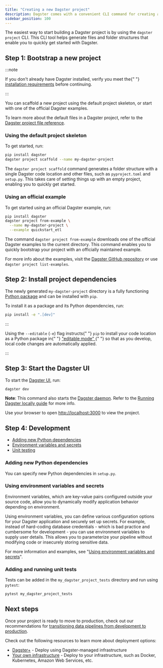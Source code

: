 ```yaml
---
title: "Creating a new Dagster project"
description: Dagster comes with a convenient CLI command for creating a new project. This guide explains the role of each generated file and directory.
sidebar_position: 100
---
```


The easiest way to start building a Dagster project is by using the `dagster project` CLI. This CLI tool helps generate files and folder structures that enable you to quickly get started with Dagster.


## Step 1: Bootstrap a new project

:::note

  If you don't already have Dagster installed, verify you meet the{" "}
  <a href="/getting-started/install">installation requirements</a> before
  continuing.

:::

You can scaffold a new project using the default project skeleton, or start with one of the official Dagster examples.

To learn more about the default files in a Dagster project, refer to the [Dagster project file reference](dagster-project-file-reference).

<Tabs>
<TabItem value="Default project skeleton">

### Using the default project skeleton

To get started, run:

```bash
pip install dagster
dagster project scaffold --name my-dagster-project
```

The `dagster project scaffold` command generates a folder structure with a single Dagster code location and other files, such as `pyproject.toml` and `setup.py`. This takes care of setting things up with an empty project, enabling you to quickly get started.

</TabItem>
<TabItem value="Official example">

### Using an official example

To get started using an official Dagster example, run:

```bash
pip install dagster
dagster project from-example \
  --name my-dagster-project \
  --example quickstart_etl
```

The command `dagster project from-example` downloads one of the official Dagster examples to the current directory. This command enables you to quickly bootstrap your project with an officially maintained example.

For more info about the examples, visit the [Dagster GitHub repository](https://github.com/dagster-io/dagster/tree/master/examples) or use `dagster project list-examples`.

</TabItem>
</Tabs>

## Step 2: Install project dependencies

The newly generated `my-dagster-project` directory is a fully functioning [Python package](https://docs.python.org/3/tutorial/modules.html#packages) and can be installed with `pip`.

To install it as a package and its Python dependencies, run:

```bash
pip install -e ".[dev]"
```

:::

  Using the <code>--editable</code> (<code>-e</code>) flag instructs{" "}
  <code>pip</code> to install your code location as a Python package in{" "}
  <a href="https://pip.pypa.io/en/latest/topics/local-project-installs/#editable-installs">
    "editable mode"
  </a>{" "}
  so that as you develop, local code changes are automatically applied.

:::

## Step 3: Start the Dagster UI

To start the [Dagster UI](/guides/operate/webserver), run:

```bash
dagster dev
```

**Note**: This command also starts the [Dagster daemon](/guides/deploy/execution/dagster-daemon). Refer to the [Running Dagster locally guide](/guides/deploy/deployment-options/running-dagster-locally) for more info.

Use your browser to open [http://localhost:3000](http://localhost:3000) to view the project.

## Step 4: Development

- [Adding new Python dependencies](#adding-new-python-dependencies)
- [Environment variables and secrets](#using-environment-variables-and-secrets)
- [Unit testing](#adding-and-running-unit-tests)

### Adding new Python dependencies

You can specify new Python dependencies in `setup.py`.

### Using environment variables and secrets

Environment variables, which are key-value pairs configured outside your source code, allow you to dynamically modify application behavior depending on environment.

Using environment variables, you can define various configuration options for your Dagster application and securely set up secrets. For example, instead of hard-coding database credentials - which is bad practice and cumbersome for development - you can use environment variables to supply user details. This allows you to parameterize your pipeline without modifying code or insecurely storing sensitive data.

For more information and examples, see "[Using environment variables and secrets](/guides/deploy/using-environment-variables-and-secrets)".

### Adding and running unit tests

Tests can be added in the `my_dagster_project_tests` directory and run using `pytest`:

```bash
pytest my_dagster_project_tests
```

## Next steps

Once your project is ready to move to production, check out our recommendations for [transitioning data pipelines from development to production](/guides/deploy/dev-to-prod).

Check out the following resources to learn more about deployment options:

- [Dagster+](/dagster-plus/) - Deploy using Dagster-managed infrastructure
- [Your own infrastructure](/guides/deploy/) - Deploy to your infrastructure, such as Docker, Kubernetes, Amazon Web Services, etc.
